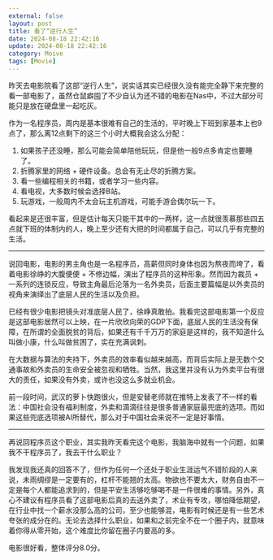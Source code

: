```yaml
---
external: false
layout: post
title: 看了“逆行人生”
date: 2024-08-18 22:42:16
update: 2024-08-18 22:42:16
category: Moive
tags: [Movie]
---
```


昨天去电影院看了这部“逆行人生”，说实话其实已经很久没有能完全静下来完整的看一部电影了，虽然仓鼠癖囤了不少自认为还不错的电影在Nas中，不过大部分可能只是放在硬盘里一起吃灰。

作为一名程序员，周内是基本很难有自己的生活的，平时晚上下班到家基本上也9点了，那么离12点剩下的这三个小时大概我会这么分配：
1. 如果孩子还没睡，那么可能会简单陪他玩玩，但是他一般9点多肯定也要睡了。
2. 折腾家里的网络 + 硬件设备。总会有无止尽的折腾方案。
3. 看一些编程相关的书籍，或者学习一些内容。
4. 看电视，大多数时候会选择B站。
5. 玩游戏，一般周内不太会玩主机游戏，可能手游会偶尔玩一下。

看起来是还很丰富，但是估计每天只能干其中的一两样，这一点就很羡慕那些四五点就下班的体制内的人，晚上至少还有大把的时间都属于自己，可以几乎有完整的生活。

---

说回电影，电影的男主角也是一名程序员，高薪但同时身体也因为熬夜而垮了，看着电影徐峥的大腹便便 + 不修边幅，演出了程序员的这种形象。然而因为裁员 + 一系列的连锁反应，导致主角最后沦落为一名外卖员，后面主要篇幅是以外卖员的视角来演绎出了底层人民的生活以及负担。

已经有很少电影把镜头对准底层人民了，徐峥真敢拍。我看完这部电影第一个反应是这部电影居然可以上映，在一片欣欣向荣的GDP下面，底层人民的生活没有保障，在所谓的全面脱贫的背后，如果还有千千万万的家庭是这样的，我不知道什么叫做小康，什么叫做贫困了，实在充满讽刺。

在大数据与算法的夹持下，外卖员的效率看似越来越高，而背后实际上是无数个交通事故和外卖员的生命安全被忽视和牺牲。当然，我这里并没有认为外卖平台有很大的责任，如果没有外卖，或许也没这么多就业机会。

前一段时间，武汉的萝卜快跑很火，但是安替老师就在推特上发表了不一样的看法：中国社会没有福利制度，外卖和滴滴往往是很多普通家庭最兜底的选项。而如果这些兜底选项被AI所替代，那么对于中国社会来说不一定是好事情。

---

再说回程序员这个职业，其实我昨天看完这个电影，我脑海中就有一个问题，如果我不干程序员了，我去干什么职业？

我发现我还真的回答不了，但作为任何一个还处于职业生涯运气不错阶段的人来说，未雨绸缪是一定要有的，杠杆不能翘的太高。物欲也不要太大，财务自由不一定是每个人都能追求到的，但是平安生活够吃够喝不是一件很难的事情。另外，真心不建议有程序员看了这部电影后真的去送外卖了，术业有专攻，哪怕降低期望，在行业中找一个薪水没那么高的公司，至少也能够混，电影有时候还是有一些艺术夸张的成分在的。无论去选择什么职业，如果和之前完全不在一个圈子内，就意味着你得从零开始，这个难度比你留在圈子内要高的多。

电影很好看，整体评分8.0分。
